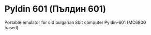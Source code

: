 # Pyldin 601 (Пълдин 601)

Portable emulator for old bulgarian 8bit computer Pyldin-601 (MC6800 based).
